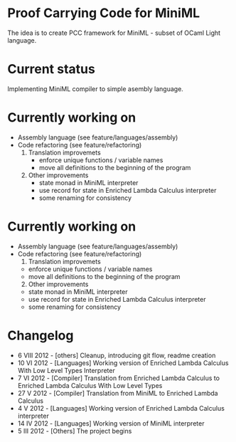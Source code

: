Proof Carrying Code for MiniML
==============================
The idea is to create PCC framework for MiniML - subset of OCaml Light language.

Current status
==============
Implementing MiniML compiler to simple asembly language.

Currently working on
====================
* Assembly language (see feature/languages/assembly)
* Code refactoring  (see feature/refactoring)
    1. Translation improvemets
        * enforce unique functions / variable names
        * move all definitions to the beginning of the program
    2. Other improvements
        * state monad in MiniML interpreter
        * use record for state in Enriched Lambda Calculus interpreter
        * some renaming for consistency

Currently working on
====================
* Assembly language (see feature/languages/assembly)
* Code refactoring  (see feature/refactoring)
  1. Translation improvemets
    * enforce unique functions / variable names
    * move all definitions to the beginning of the program
  2. Other improvements
    * state monad in MiniML interpreter
    * use record for state in Enriched Lambda Calculus interpreter
    * some renaming for consistency

Changelog
=========
*  6 VIII 2012 - [others]    Cleanup, introducing git flow, readme creation
* 10   VI 2012 - [Languages] Working version of Enriched Lambda Calculus With Low Level Types Interpreter
*  7   VI 2012 - [Compiler]  Translation from Enriched Lambda Calculus to Enriched Lambda Calculus With Low Level Types
* 27    V 2012 - [Compiler]  Translation from MiniML to Enriched Lambda Calculus
*  4    V 2012 - [Languages] Working version of Enriched Lambda Calculus interpreter
* 14   IV 2012 - [Languages] Working version of MiniML interpreter
*  5  III 2012 - [Others]    The project begins
